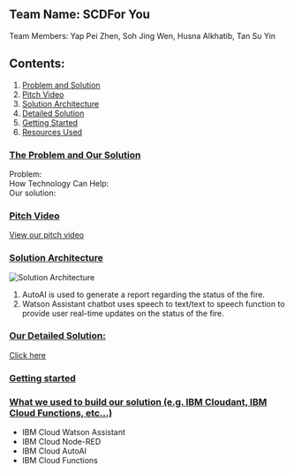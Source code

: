 ## Team Name: SCDFor You 
Team Members: Yap Pei Zhen, Soh Jing Wen, Husna Alkhatib, Tan Su Yin

## Contents:
1. [Problem and Solution](#problem)
2. [Pitch Video](#video)
3. [Solution Architecture](#archi)
4. [Detailed Solution](#details)
5. [Getting Started](#start)
6. [Resources Used](#techstack)  


### <ins>The Problem and Our Solution</ins><a name="problem"></a>
Problem:  
How Technology Can Help:  
Our solution:    


### <ins>Pitch Video</ins> <a name="video"></a>
[View our pitch video]()   


### <ins>Solution Architecture</ins> <a name="archi"></a>
![Solution Architecture](https://i.ibb.co/3CTC9r9/Architecture.png)
1. AutoAI is used to generate a report regarding the status of the fire.
2. Watson Assistant chatbot uses speech to text/text to speech function to provide user real-time updates on the status of the fire.   


### <ins>Our Detailed Solution:</ins> <a name="details"></a>
[Click here](https://docs.google.com/document/d/1Xt8jDAQUd6ObM6Ji-OM-lAKlcjm6SdfbqoBJ46labT0/edit?usp=sharing)  


### <ins>Getting started</ins> <a name="start"></a>   


### <ins>What we used to build our solution (e.g. IBM Cloudant, IBM Cloud Functions, etc...)</ins> <a name="techstack"></a>
* IBM Cloud Watson Assistant 
* IBM Cloud Node-RED
* IBM Cloud AutoAI 
* IBM Cloud Functions 
